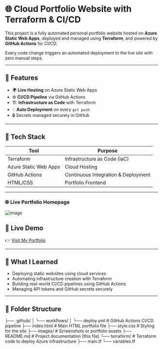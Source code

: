 # 🌐 Cloud Portfolio Website with Terraform & CI/CD

This project is a fully automated personal portfolio website hosted on **Azure Static Web Apps**, deployed and managed using **Terraform**, and powered by **GitHub Actions** for CI/CD.

Every code change triggers an automated deployment to the live site with zero manual steps.

---

## 🚀 Features

- 🌍 **Live Hosting** on Azure Static Web Apps
- ⚙️ **CI/CD Pipeline** via GitHub Actions
- 🏗️ **Infrastructure as Code** with Terraform
- 💡 **Auto Deployment** on every `git push`
- 🔒 Secrets managed securely in GitHub

---

## 📁 Tech Stack

| Tool            | Purpose                        |
|-----------------|--------------------------------|
| Terraform       | Infrastructure as Code (IaC)   |
| Azure Static Web Apps | Cloud Hosting               |
| GitHub Actions  | Continuous Integration & Deployment |
| HTML/CSS        | Portfolio Frontend             |

---


### 🌐 Live Portfolio Homepage

![image](https://github.com/user-attachments/assets/329c5c38-e1b6-4a32-8487-a5cbd01291ff)




## 🔗 Live Demo

👉 [Visit My Portfolio](https://gentle-bay-06d4d1a03.6.azurestaticapps.net/)

---

## 🧠 What I Learned

- Deploying static websites using cloud services
- Automating infrastructure creation with Terraform
- Building real-world CI/CD pipelines using GitHub Actions
- Managing API tokens and GitHub secrets securely

---

## 📂 Folder Structure

├── .github/ │ └── workflows/ │ └── deploy.yml # GitHub Actions CI/CD pipeline ├── index.html # Main HTML portfolio file ├── style.css # Styling for the site ├── images/ # Screenshots or portfolio assets ├── README.md # Project documentation (this file) └── terraform/ # Terraform code to deploy Azure infrastructure ├── main.tf └── variables.tf 
